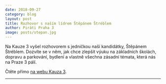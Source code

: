 ```yaml
---
date: 2018-09-27
category: blog
layout: post
title: Rozhovor s naším lídrem Štěpánem Štréblem
author: Piráti Praha 3
image: posts/stepan.jpg
---
```


Na Kauze 3 vyšel rozhovorem s jedničkou naší kandidátky, Štěpánem Štréblem. Dozvíte se v něm, jak chce zlepšit výuku na základních školách, dopravu a parkování, bydlení a vlastně všechna zásadní témata, která nás na Praze 3 pálí.

Čtěte přímo [na webu Kauza 3](https://www.kauza3.cz/kauzy/kauza-politicke-strany/kazdy-devatak-by-mel-plynne-mluvit-cizim-jazykem-rika-lidr-piratu-stepan-strebl.html).

- - -
